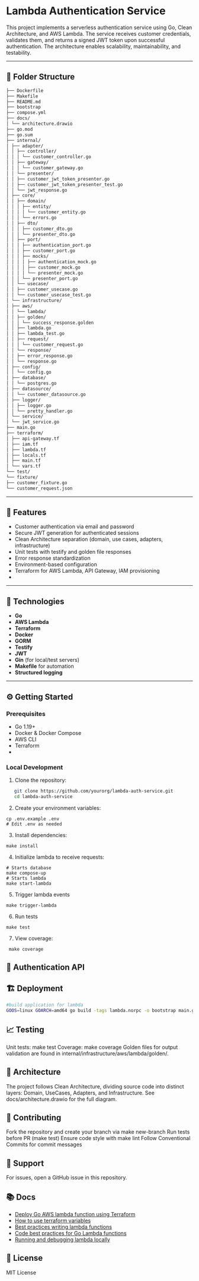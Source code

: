 # Lambda Authentication Service

This project implements a serverless authentication service using Go, Clean Architecture, and AWS Lambda. The service receives customer credentials, validates them, and returns a signed JWT token upon successful authentication. The architecture enables scalability, maintainability, and testability.

---

## 📁 Folder Structure
```bash
├── Dockerfile
├── Makefile
├── README.md
├── bootstrap
├── compose.yml
├── docs/
│ └── architecture.drawio
├── go.mod
├── go.sum
├── internal/
│ ├── adapter/
│ │ ├── controller/
│ │ │ └── customer_controller.go
│ │ ├── gateway/
│ │ │ └── customer_gateway.go
│ │ └── presenter/
│ │ ├── customer_jwt_token_presenter.go
│ │ ├── customer_jwt_token_presenter_test.go
│ │ └── jwt_response.go
│ ├── core/
│ │ ├── domain/
│ │ │ ├── entity/
│ │ │ │ └── customer_entity.go
│ │ │ └── errors.go
│ │ ├── dto/
│ │ │ ├── customer_dto.go
│ │ │ └── presenter_dto.go
│ │ ├── port/
│ │ │ ├── authentication_port.go
│ │ │ ├── customer_port.go
│ │ │ ├── mocks/
│ │ │ │ ├── authentication_mock.go
│ │ │ │ ├── customer_mock.go
│ │ │ │ └── presenter_mock.go
│ │ │ └── presenter_port.go
│ │ └── usecase/
│ │ ├── customer_usecase.go
│ │ └── customer_usecase_test.go
│ └── infrastructure/
│ ├── aws/
│ │ └── lambda/
│ │ ├── golden/
│ │ │ └── success_response.golden
│ │ ├── lambda.go
│ │ ├── lambda_test.go
│ │ ├── request/
│ │ │ └── customer_request.go
│ │ └── response/
│ │ ├── error_response.go
│ │ └── response.go
│ ├── config/
│ │ └── config.go
│ ├── database/
│ │ └── postgres.go
│ ├── datasource/
│ │ └── customer_datasource.go
│ ├── logger/
│ │ ├── logger.go
│ │ └── pretty_handler.go
│ └── service/
│ └── jwt_service.go
├── main.go
├── terraform/
│ ├── api-gateway.tf
│ ├── iam.tf
│ ├── lambda.tf
│ ├── locals.tf
│ ├── main.tf
│ └── vars.tf
└── test/
└── fixture/
├── customer_fixture.go
└── customer_request.json


```
---

## 🚀 Features

- Customer authentication via email and password
- Secure JWT generation for authenticated sessions
- Clean Architecture separation (domain, use cases, adapters, infrastructure)
- Unit tests with testify and golden file responses
- Error response standardization
- Environment-based configuration
- Terraform for AWS Lambda, API Gateway, IAM provisioning
- 

---

## 🔧 Technologies

- **Go**
- **AWS Lambda**
- **Terraform**
- **Docker**
- **GORM**
- **Testify**
- **JWT**
- **Gin** (for local/test servers)
- **Makefile** for automation
- **Structured logging**

---

## ⚙️ Getting Started

### Prerequisites

- Go 1.19+
- Docker & Docker Compose
- AWS CLI
- Terraform
- 

### Local Development

1. Clone the repository:
```bash
   git clone https://github.com/yourorg/lambda-auth-service.git
   cd lambda-auth-service
```

2. Create your environment variables:
```shell
cp .env.example .env
# Edit .env as needed 
```

3. Install dependencies:

```shell
make install
```

4. Initialize lambda to receive requests:

```shell
# Starts database
make compose-up
# Starts lambda
make start-lambda
```

5. Trigger lambda events
```shell
make trigger-lambda 
```

6. Run tests
```shell
make test 
```

7. View coverage:
```shell
 make coverage
```
## 📝 Authentication API

## 🏗️ Deployment

```bash
#build application for lambda
GOOS=linux GOARCH=amd64 go build -tags lambda.norpc -o bootstrap main.go
```
 
## 📈 Testing
Unit tests: make test
Coverage: make coverage
Golden files for output validation are found in internal/infrastructure/aws/lambda/golden/.

## 🧩 Architecture
The project follows Clean Architecture, dividing source code into distinct layers: Domain, UseCases, Adapters, and Infrastructure. See docs/architecture.drawio for the full diagram.

## 👏 Contributing
Fork the repository and create your branch via make new-branch
Run tests before PR (make test)
Ensure code style with make lint
Follow Conventional Commits for commit messages

## 🙏 Support
For issues, open a GitHub issue in this repository.


## 📚 Docs
- [Deploy Go AWS lambda function using Terraform](https://www.thedevbook.com/deploy-go-aws-lambda-function-using-terraform/)
- [How to use terraform variables](https://spacelift.io/blog/how-to-use-terraform-variables)
- [Best practices writing lambda functions](https://docs.aws.amazon.com/lambda/latest/dg/best-practices.html)
- [Code best practices for Go Lambda functions](https://docs.aws.amazon.com/lambda/latest/dg/golang-handler.html#go-best-practices)
- [Running and debugging lambda locally](https://medium.com/nagoya-foundation/running-and-debugging-go-lambda-functions-locally-156893e4ed0d)

## 📄 License
MIT License